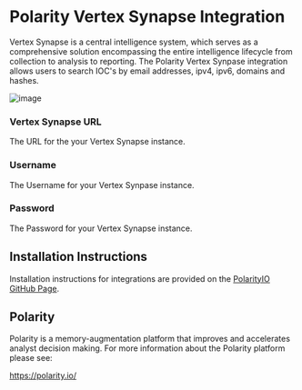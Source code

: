 # Polarity Vertex Synapse Integration

Vertex Synapse is a central intelligence system, which serves as a comprehensive solution encompassing the entire intelligence lifecycle from collection to analysis to reporting. The Polarity Vertex Synpase integration allows users to search IOC's by email addresses, ipv4, ipv6, domains and hashes.

![image]()

### Vertex Synapse URL

The URL for the your Vertex Synapse instance.

### Username

The Username for your Vertex Synpase instance.

### Password

The Password for your Vertex Synapse instance.

## Installation Instructions

Installation instructions for integrations are provided on the [PolarityIO GitHub Page](https://polarityio.github.io/).

## Polarity

Polarity is a memory-augmentation platform that improves and accelerates analyst decision making. For more information about the Polarity platform please see:

https://polarity.io/

